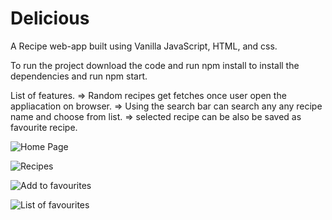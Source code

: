 # Delicious
A Recipe web-app built using Vanilla JavaScript, HTML, and css.

To run the project download the code and run npm install to install the dependencies and run npm start.

List of features.
=> Random recipes get fetches once user open the appliacation on browser.
=> Using the search bar can search any any recipe name and choose from list.
=> selected recipe can be also be saved as favourite recipe.


![Home Page](https://user-images.githubusercontent.com/40027859/88797097-68c6b380-d1c0-11ea-85e8-cb4658d68102.png)

![Recipes](https://user-images.githubusercontent.com/40027859/88797101-6b290d80-d1c0-11ea-9f25-53c7317820f5.png)

![Add to favourites](https://user-images.githubusercontent.com/40027859/88797107-6cf2d100-d1c0-11ea-8d15-f803823da235.png)

![List of favourites](https://user-images.githubusercontent.com/40027859/88797119-70865800-d1c0-11ea-9dd7-adc53045ce25.png)
